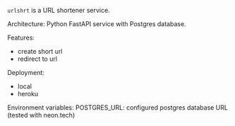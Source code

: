 `urlshrt` is a URL shortener service.

Architecture:
	Python FastAPI service with Postgres database.

Features:
 - create short url
 - redirect to url

Deployment:
 - local
 - heroku

Environment variables:
	POSTGRES_URL: configured postgres database URL (tested with neon.tech)
